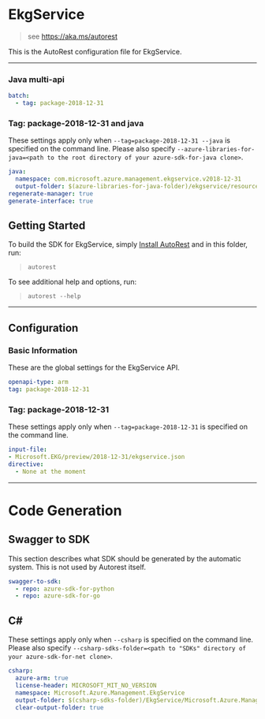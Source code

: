 # EkgService

> see https://aka.ms/autorest

This is the AutoRest configuration file for EkgService.



---

### Java multi-api

``` yaml $(java) && $(multiapi)
batch:
  - tag: package-2018-12-31
```

### Tag: package-2018-12-31 and java

These settings apply only when `--tag=package-2018-12-31 --java` is specified on the command line.
Please also specify `--azure-libraries-for-java=<path to the root directory of your azure-sdk-for-java clone>`.

``` yaml $(tag) == 'package-2018-12-31' && $(java) && $(multiapi)
java:
  namespace: com.microsoft.azure.management.ekgservice.v2018-12-31
  output-folder: $(azure-libraries-for-java-folder)/ekgservice/resource-manager/v2018-12-31
regenerate-manager: true
generate-interface: true
```


## Getting Started
To build the SDK for EkgService, simply [Install AutoRest](https://aka.ms/autorest/install) and in this folder, run:

> `autorest`

To see additional help and options, run:

> `autorest --help`
---

## Configuration



### Basic Information
These are the global settings for the EkgService API.

``` yaml
openapi-type: arm
tag: package-2018-12-31
```

### Tag: package-2018-12-31

These settings apply only when `--tag=package-2018-12-31` is specified on the command line.

``` yaml $(tag) == 'package-2018-12-31'
input-file:
- Microsoft.EKG/preview/2018-12-31/ekgservice.json
directive:
  - None at the moment
```

---
# Code Generation

## Swagger to SDK

This section describes what SDK should be generated by the automatic system.
This is not used by Autorest itself.

``` yaml $(swagger-to-sdk)
swagger-to-sdk:
  - repo: azure-sdk-for-python
  - repo: azure-sdk-for-go
```

## C#

These settings apply only when `--csharp` is specified on the command line.
Please also specify `--csharp-sdks-folder=<path to "SDKs" directory of your azure-sdk-for-net clone>`.

``` yaml $(csharp)
csharp:
  azure-arm: true
  license-header: MICROSOFT_MIT_NO_VERSION
  namespace: Microsoft.Azure.Management.EkgService
  output-folder: $(csharp-sdks-folder)/EkgService/Microsoft.Azure.Management.EkgService/Generated
  clear-output-folder: true
```

